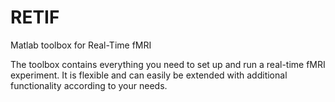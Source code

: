 # RETIF
Matlab toolbox for Real-Time fMRI

The toolbox contains everything you need to set up and run a real-time fMRI experiment. 
It is flexible and can easily be extended with additional functionality according to your needs.
